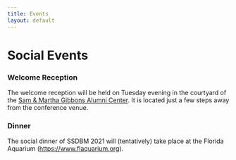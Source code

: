 ```yaml
---
title: Events
layout: default
---
```


# Social Events


<!-- **SSDBM 2020 will be an online event** with no physical meeting taking place.

All participants are invited to participate in the following social events. -->

### Welcome Reception

The welcome reception will be held on Tuesday evening in the courtyard of the [Sam & Martha Gibbons Alumni Center](https://www.usfalumni.org/s/861/02-alumni/index.aspx?sid=861&gid=1&pgid=2883).
It is located just a few steps away from the conference venue. 

<!--
![city_hall_1](/assets/images/ch1.jpg)

![city_hall_2](/assets/images/ch2.jpg) -->

<!-- ### Guided Tour of the Musikverein -->

<!-- The [Wiener Musikverein](https://www.musikverein.at) is home of the famous Vienna Philharmonic Orchestra. The tour will take place Tuesday after lunch. It is organized in groups of at most 45 persons, and lasts about 45 minutes. The Musikverein is within walking distance of the conference venue (max. 10 minutes).


![Musikverein_1](/assets/images/Musikverein_in_Wien.JPG)
![Musikverein_2](/assets/images/512px-Musikverein_Goldener_Saal.jpg)
 -->
### Dinner

The social dinner of SSDBM 2021 will (tentatively) take place at the Florida Aquarium (https://www.flaquarium.org).
